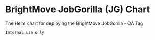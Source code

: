 # BrightMove JobGorilla (JG) Chart

The Helm chart for deploying the BrightMove JobGorilla - QA Tag

    Internal use only
